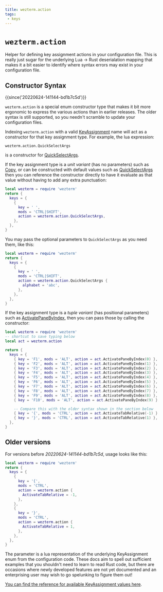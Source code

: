 ```yaml
---
title: wezterm.action
tags:
 - keys
---
```


# `wezterm.action`

Helper for defining key assignment actions in your configuration file.
This is really just sugar for the underlying Lua -> Rust deserialation
mapping that makes it a bit easier to identify where syntax errors may
exist in your configuration file.

## Constructor Syntax

{{since('20220624-141144-bd1b7c5d')}}

`wezterm.action` is a special enum constructor type that makes it bit
more ergonomic to express the various actions than in earlier releases.
The older syntax is still supported, so you needn't scramble to update
your configuration files.

Indexing `wezterm.action` with a valid
[KeyAssignment](../keyassignment/index.md) name will act as a constructor for
that key assignment type.  For example, the lua expression:

```
wezterm.action.QuickSelectArgs
```

is a constructor for [QuickSelectArgs](../keyassignment/QuickSelectArgs.md).

If the key assignment type is a *unit variant* (has no parameters) such as
[Copy](../keyassignment/Copy.md), or can be constructed with default values
such as [QuickSelectArgs](../keyassignment/QuickSelectArgs.md) then you can
reference the constructor directly to have it evaluate as that value without
having to add any extra punctuation:

```lua
local wezterm = require 'wezterm'
return {
  keys = {
    {
      key = ' ',
      mods = 'CTRL|SHIFT',
      action = wezterm.action.QuickSelectArgs,
    },
  },
}
```

You may pass the optional parameters to `QuickSelectArgs` as you need
them, like this:

```lua
local wezterm = require 'wezterm'
return {
  keys = {
    {
      key = ' ',
      mods = 'CTRL|SHIFT',
      action = wezterm.action.QuickSelectArgs {
        alphabet = 'abc',
      },
    },
  },
}
```

If the key assignment type is a *tuple variant* (has positional parameters)
such as [ActivatePaneByIndex](../keyassignment/ActivatePaneByIndex.md), then
you can pass those by calling the constructor:

```lua
local wezterm = require 'wezterm'
-- shortcut to save typing below
local act = wezterm.action

return {
  keys = {
    { key = 'F1', mods = 'ALT', action = act.ActivatePaneByIndex(0) },
    { key = 'F2', mods = 'ALT', action = act.ActivatePaneByIndex(1) },
    { key = 'F3', mods = 'ALT', action = act.ActivatePaneByIndex(2) },
    { key = 'F4', mods = 'ALT', action = act.ActivatePaneByIndex(3) },
    { key = 'F5', mods = 'ALT', action = act.ActivatePaneByIndex(4) },
    { key = 'F6', mods = 'ALT', action = act.ActivatePaneByIndex(5) },
    { key = 'F7', mods = 'ALT', action = act.ActivatePaneByIndex(6) },
    { key = 'F8', mods = 'ALT', action = act.ActivatePaneByIndex(7) },
    { key = 'F9', mods = 'ALT', action = act.ActivatePaneByIndex(8) },
    { key = 'F10', mods = 'ALT', action = act.ActivatePaneByIndex(9) },

    -- Compare this with the older syntax shown in the section below
    { key = '{', mods = 'CTRL', action = act.ActivateTabRelative(-1) },
    { key = '}', mods = 'CTRL', action = act.ActivateTabRelative(1) },
  },
}
```

## Older versions

For versions before *20220624-141144-bd1b7c5d*, usage looks like this:

```lua
local wezterm = require 'wezterm'
return {
  keys = {
    {
      key = '{',
      mods = 'CTRL',
      action = wezterm.action {
        ActivateTabRelative = -1,
      },
    },
    {
      key = '}',
      mods = 'CTRL',
      action = wezterm.action {
        ActivateTabRelative = 1,
      },
    },
  },
}
```

The parameter is a lua representation of the underlying KeyAssignment enum from
the configuration code.  These docs aim to spell out sufficient examples that
you shouldn't need to learn to read Rust code, but there are occasions where
newly developed features are not yet documented and an enterprising user may
wish to go spelunking to figure them out!

[You can find the reference for available KeyAssignment values here](../keyassignment/index.md).
